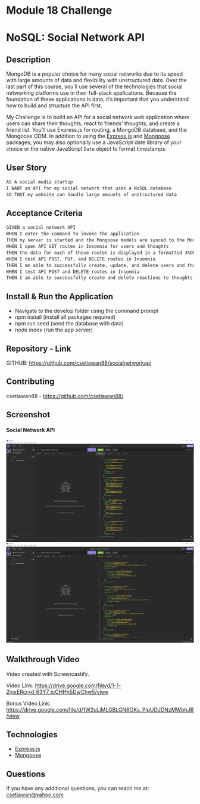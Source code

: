 # Module 18 Challenge

# NoSQL: Social Network API

## Description

MongoDB is a popular choice for many social networks due to its speed with large amounts of data and flexibility with unstructured data. Over the last part of this course, you’ll use several of the technologies that social networking platforms use in their full-stack applications. Because the foundation of these applications is data, it’s important that you understand how to build and structure the API first.

My Challenge is to build an API for a social network web application where users can share their thoughts, react to friends’ thoughts, and create a friend list. You’ll use Express.js for routing, a MongoDB database, and the Mongoose ODM. In addition to using the [Express.js](https://www.npmjs.com/package/express) and [Mongoose](https://www.npmjs.com/package/mongoose) packages, you may also optionally use a JavaScript date library of your choice or the native JavaScript `Date` object to format timestamps.

## User Story

```md
AS A social media startup
I WANT an API for my social network that uses a NoSQL database
SO THAT my website can handle large amounts of unstructured data
```

## Acceptance Criteria

```md
GIVEN a social network API
WHEN I enter the command to invoke the application
THEN my server is started and the Mongoose models are synced to the MongoDB database
WHEN I open API GET routes in Insomnia for users and thoughts
THEN the data for each of these routes is displayed in a formatted JSON
WHEN I test API POST, PUT, and DELETE routes in Insomnia
THEN I am able to successfully create, update, and delete users and thoughts in my database
WHEN I test API POST and DELETE routes in Insomnia
THEN I am able to successfully create and delete reactions to thoughts and add and remove friends to a user’s friend list
```

## Install & Run the Application

- Navigate to the develop folder using the command prompt
- npm install (install all packages required)
- npm run seed (seed the database with data)
- node index (run the app server)

## Repository - Link

GITHUB: https://github.com/csetiawan88/socialnetworkapi

## Contributing

csetiawan88 - https://github.com/csetiawan88/

## Screenshot

#### Social Network API

![Social Network API - Users Routes](screenshot1.jpg)
![Social Network API - Thoughts Routes](screenshot2.jpg)

## Walkthrough Video

Video created with Screencastify.

Video Link:
https://drive.google.com/file/d/1-1-2jnxERcrxd_63Y7_icCHHh5DwChw5/view

Bonus Video Link:
https://drive.google.com/file/d/1W2uLjMLGBLGN6OKs_PipUDJDNzMWbhJB/view

## Technologies

- [Express.js](https://expressjs.com/)
- [Mongoose](https://mongoosejs.com/)

## Questions

If you have any additional questions, you can reach me at:
csetiawan@yahoo.com
